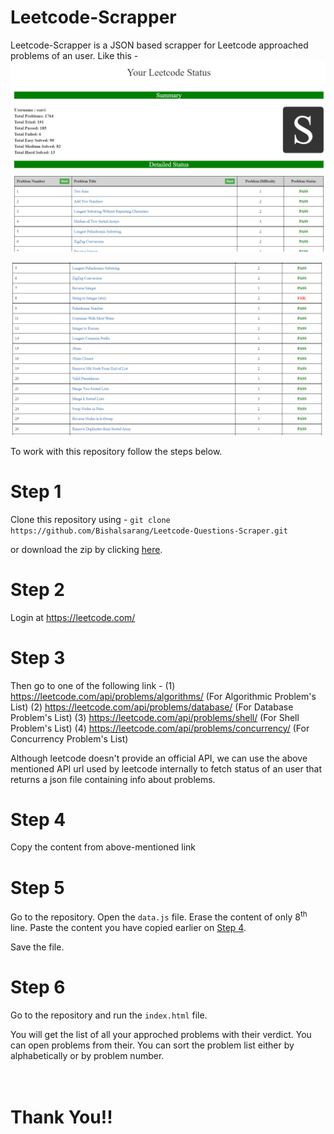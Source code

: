 # Leetcode-Scrapper
Leetcode-Scrapper is a JSON based scrapper for Leetcode approached problems of an user. Like this -
![leetcode-scrapper-image](images/1.png)

![leetcode-scrapper-image](images/2.png)

To work with this repository follow the steps below.

# Step 1
Clone this repository using -
``` git clone https://github.com/Bishalsarang/Leetcode-Questions-Scraper.git ```

or download the zip by clicking [here](https://github.com/Bishalsarang/Leetcode-Questions-Scraper/archive/refs/heads/master.zip).


# Step 2
Login at https://leetcode.com/


# Step 3
Then go to one of the following link -
(1) https://leetcode.com/api/problems/algorithms/ (For Algorithmic Problem's List)
(2) https://leetcode.com/api/problems/database/   (For Database Problem's List)
(3) https://leetcode.com/api/problems/shell/ (For Shell Problem's List)
(4) https://leetcode.com/api/problems/concurrency/ (For Concurrency Problem's List)

Although leetcode doesn't provide an official API, we can use the above mentioned API url used by leetcode internally to fetch status of an user that returns a json file containing info about problems.

# Step 4
Copy the content from above-mentioned link

# Step 5
Go to the repository. Open the ```data.js``` file. Erase the content of only 8<sup>th</sup> line. Paste the content you have copied earlier on [Step 4](#step-4).

Save the file.

# Step 6
Go to the repository and run the ``index.html`` file. 

You will get the list of all your approched problems with their verdict. You can open problems from their. You can sort the problem list either by alphabetically or by problem number.
<br><br><br>
<h1> Thank You!! </h1>


